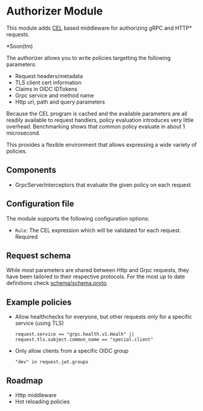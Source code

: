 # Authorizer Module

This module adds  [CEL](https://github.com/google/cel-spec) based middleware for authorizing gRPC and HTTP* requests.

*Soon(tm)

The authorizer allows you to write policies targetting the following parameters:

* Request headers/metadata
* TLS client cert information
* Claims in OIDC IDTokens
* Grpc service and method name
* Http uri, path and query parameters

Because the CEL program is cached and the available parameters are all readily available to request handlers,
policy evaluation introduces very little overhead.
Benchmarking shows that common policy evaluate in about 1 microsecond.

This provides a flexible environment that allows expressing a wide variety of policies.

## Components

* GrpcServerInterceptors that evaluate the given policy on each request

## Configuration file
The module supports the following configuration options:
* `Rule`: The CEL expression which will be validated for each request. Required

## Request schema
While most parameters are shared between Http and Grpc requests, they have been tailored to their respective
protocols. For the most up to date definitions check [schema/schema.proto](./schema/schema.proto).

## Example policies

* Allow healthchecks for everyone, but other requests only for a specific service (using TLS)
    ```cel
    request.service == "grpc.health.v1.Healh" || request.tls.subject.common_name == "special.client"
    ```
* Only allow clients from a specific OIDC group
    ```cel
    "dev" in request.jwt.groups
    ```

## Roadmap
* Http middleware
* Hot reloading policies
